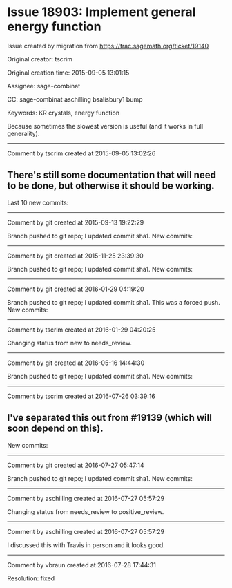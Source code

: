 # Issue 18903: Implement general energy function

Issue created by migration from https://trac.sagemath.org/ticket/19140

Original creator: tscrim

Original creation time: 2015-09-05 13:01:15

Assignee: sage-combinat

CC:  sage-combinat aschilling bsalisbury1 bump

Keywords: KR crystals, energy function

Because sometimes the slowest version is useful (and it works in full generality).


---

Comment by tscrim created at 2015-09-05 13:02:26

There's still some documentation that will need to be done, but otherwise it should be working.
----
Last 10 new commits:


---

Comment by git created at 2015-09-13 19:22:29

Branch pushed to git repo; I updated commit sha1. New commits:


---

Comment by git created at 2015-11-25 23:39:30

Branch pushed to git repo; I updated commit sha1. New commits:


---

Comment by git created at 2016-01-29 04:19:20

Branch pushed to git repo; I updated commit sha1. This was a forced push. New commits:


---

Comment by tscrim created at 2016-01-29 04:20:25

Changing status from new to needs_review.


---

Comment by git created at 2016-05-16 14:44:30

Branch pushed to git repo; I updated commit sha1. New commits:


---

Comment by tscrim created at 2016-07-26 03:39:16

I've separated this out from #19139 (which will soon depend on this).
----
New commits:


---

Comment by git created at 2016-07-27 05:47:14

Branch pushed to git repo; I updated commit sha1. New commits:


---

Comment by aschilling created at 2016-07-27 05:57:29

Changing status from needs_review to positive_review.


---

Comment by aschilling created at 2016-07-27 05:57:29

I discussed this with Travis in person and it looks good.


---

Comment by vbraun created at 2016-07-28 17:44:31

Resolution: fixed

